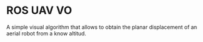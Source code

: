 # ROS UAV VO
A simple visual algorithm that allows to obtain the planar displacement of an aerial robot from a know altitud.  

